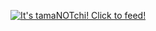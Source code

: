 <a href="https://tamanotchi.world/5403c"><img src="https://tamanotchi.world/i/5403" alt="It's tamaNOTchi! Click to feed!"></a>

